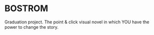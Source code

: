 # BOSTROM

Graduation project. The point & click visual novel in which YOU have the power to change the story.